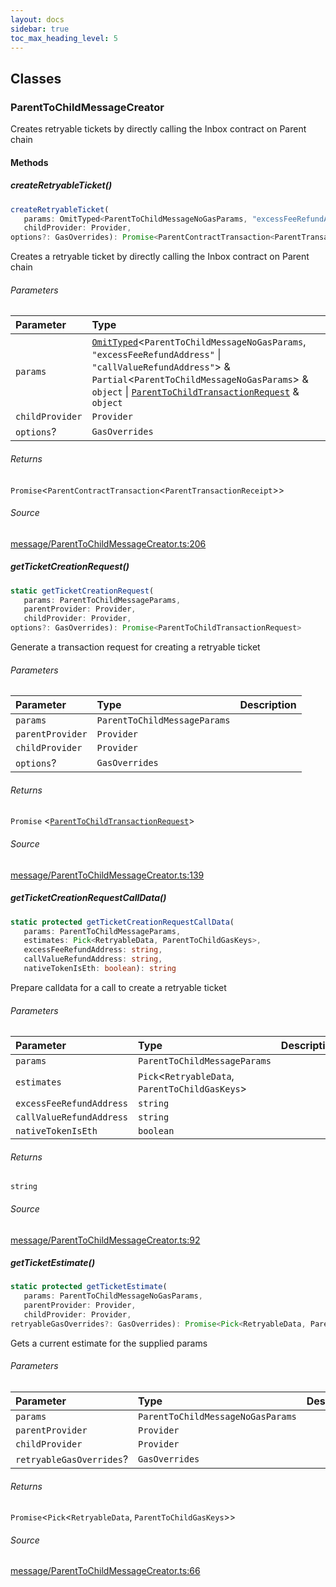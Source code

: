 ```yaml
---
layout: docs
sidebar: true
toc_max_heading_level: 5
---
```


## Classes

### ParentToChildMessageCreator

Creates retryable tickets by directly calling the Inbox contract on Parent chain

#### Methods

##### createRetryableTicket()

```ts
createRetryableTicket(
   params: OmitTyped<ParentToChildMessageNoGasParams, "excessFeeRefundAddress" | "callValueRefundAddress"> & Partial<ParentToChildMessageNoGasParams> & object | ParentToChildTransactionRequest & object,
   childProvider: Provider,
options?: GasOverrides): Promise<ParentContractTransaction<ParentTransactionReceipt>>
```

Creates a retryable ticket by directly calling the Inbox contract on Parent chain

###### Parameters

| Parameter       | Type                                                                                                                                                                                                                                                                                                                             |
| :-------------- | :------------------------------------------------------------------------------------------------------------------------------------------------------------------------------------------------------------------------------------------------------------------------------------------------------------------------------- |
| `params`        | [`OmitTyped`](../utils/types.md#omittypedtk)\<`ParentToChildMessageNoGasParams`, `"excessFeeRefundAddress"` \| `"callValueRefundAddress"`\> & `Partial`\<`ParentToChildMessageNoGasParams`\> & `object` \| [`ParentToChildTransactionRequest`](../dataEntities/transactionRequest.md#parenttochildtransactionrequest) & `object` |
| `childProvider` | `Provider`                                                                                                                                                                                                                                                                                                                       |
| `options`?      | `GasOverrides`                                                                                                                                                                                                                                                                                                                   |

###### Returns

`Promise`\<`ParentContractTransaction`\<`ParentTransactionReceipt`\>\>

###### Source

[message/ParentToChildMessageCreator.ts:206](https://github.com/OffchainLabs/arbitrum-sdk/blob/b8d7b712331a78aa8e789c06496a2586170ad5d3/src/lib/message/ParentToChildMessageCreator.ts#L206)

##### getTicketCreationRequest()

```ts
static getTicketCreationRequest(
   params: ParentToChildMessageParams,
   parentProvider: Provider,
   childProvider: Provider,
options?: GasOverrides): Promise<ParentToChildTransactionRequest>
```

Generate a transaction request for creating a retryable ticket

###### Parameters

| Parameter        | Type                         | Description |
| :--------------- | :--------------------------- | :---------- |
| `params`         | `ParentToChildMessageParams` |             |
| `parentProvider` | `Provider`                   |             |
| `childProvider`  | `Provider`                   |             |
| `options`?       | `GasOverrides`               |             |

###### Returns

`Promise` \<[`ParentToChildTransactionRequest`](../dataEntities/transactionRequest.md#parenttochildtransactionrequest)\>

###### Source

[message/ParentToChildMessageCreator.ts:139](https://github.com/OffchainLabs/arbitrum-sdk/blob/b8d7b712331a78aa8e789c06496a2586170ad5d3/src/lib/message/ParentToChildMessageCreator.ts#L139)

##### getTicketCreationRequestCallData()

```ts
static protected getTicketCreationRequestCallData(
   params: ParentToChildMessageParams,
   estimates: Pick<RetryableData, ParentToChildGasKeys>,
   excessFeeRefundAddress: string,
   callValueRefundAddress: string,
   nativeTokenIsEth: boolean): string
```

Prepare calldata for a call to create a retryable ticket

###### Parameters

| Parameter                | Type                                              | Description |
| :----------------------- | :------------------------------------------------ | :---------- |
| `params`                 | `ParentToChildMessageParams`                      |             |
| `estimates`              | `Pick`\<`RetryableData`, `ParentToChildGasKeys`\> |             |
| `excessFeeRefundAddress` | `string`                                          |             |
| `callValueRefundAddress` | `string`                                          |             |
| `nativeTokenIsEth`       | `boolean`                                         |             |

###### Returns

`string`

###### Source

[message/ParentToChildMessageCreator.ts:92](https://github.com/OffchainLabs/arbitrum-sdk/blob/b8d7b712331a78aa8e789c06496a2586170ad5d3/src/lib/message/ParentToChildMessageCreator.ts#L92)

##### getTicketEstimate()

```ts
static protected getTicketEstimate(
   params: ParentToChildMessageNoGasParams,
   parentProvider: Provider,
   childProvider: Provider,
retryableGasOverrides?: GasOverrides): Promise<Pick<RetryableData, ParentToChildGasKeys>>
```

Gets a current estimate for the supplied params

###### Parameters

| Parameter                | Type                              | Description |
| :----------------------- | :-------------------------------- | :---------- |
| `params`                 | `ParentToChildMessageNoGasParams` |             |
| `parentProvider`         | `Provider`                        |             |
| `childProvider`          | `Provider`                        |             |
| `retryableGasOverrides`? | `GasOverrides`                    |             |

###### Returns

`Promise`\<`Pick`\<`RetryableData`, `ParentToChildGasKeys`\>\>

###### Source

[message/ParentToChildMessageCreator.ts:66](https://github.com/OffchainLabs/arbitrum-sdk/blob/b8d7b712331a78aa8e789c06496a2586170ad5d3/src/lib/message/ParentToChildMessageCreator.ts#L66)
